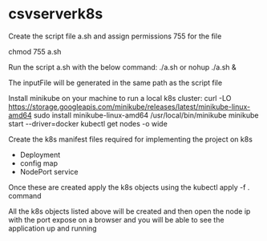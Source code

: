 # csvserverk8s
Create the script file a.sh and assign permissions 755 for the file

chmod 755 a.sh

Run the script a.sh with the below command:
./a.sh or nohup ./a.sh &

The inputFile will be generated in the same path as the script file

Install minikube on your machine to run a local k8s cluster:
    curl -LO https://storage.googleapis.com/minikube/releases/latest/minikube-linux-amd64
    sudo install minikube-linux-amd64 /usr/local/bin/minikube
    minikube start --driver=docker
    kubectl get nodes -o wide
    
Create the k8s manifest files required for implementing the project on k8s
* Deployment
* config map
* NodePort service

Once these are created apply the k8s objects using the kubectl apply -f . command 

All the k8s objects listed above will be created and then open the node ip with the port expose on a browser and you will be able to see the application up and running


